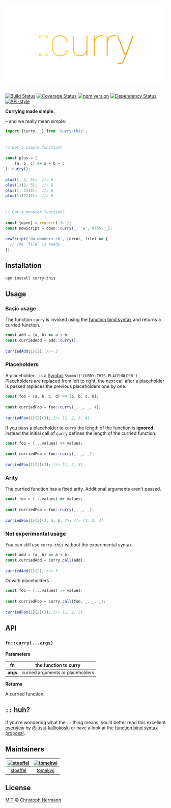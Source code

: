 <h1 align="center">
	<img
		alt="curry-this"
		src="./logo.png"
	/>
</h1>

[![Build Status](https://travis-ci.org/stoeffel/curry-this.svg)](https://travis-ci.org/stoeffel/curry-this)
[![Coverage Status](https://coveralls.io/repos/stoeffel/curry-this/badge.svg?branch=master)](https://coveralls.io/r/stoeffel/curry-this?branch=master)
[![npm version](https://badge.fury.io/js/curry-this.svg)](http://badge.fury.io/js/curry-this)
[![Dependency Status](https://david-dm.org/stoeffel/curry-this.svg)](https://david-dm.org/1-liners/1-liners)
[![API-style](https://img.shields.io/badge/API--style-%3A%3A-blue.svg)](https://github.com/zenparsing/es-function-bind)


**Currying made simple.**



– and we really mean simple:

```js
import {curry, _} from 'curry-this';


// Got a simple function?

const plus = (
	(a, b, c) => a + b + c
)::curry();

plus(1, 2, 3);  //» 6
plus(1)(2, 3);  //» 6
plus(1, 2)(3);  //» 6
plus(1)(2)(3);  //» 6


// Got a monster function?

const {open} = require('fs');
const newScript = open::curry(_, 'w', 0755, _);

newScript('do-wonders.sh', (error, file) => {
  // The `file` is ready.
});
```





Installation
------------

```sh
npm install curry-this
```




Usage
---

### Basic usage

The function `curry` is invoked using the [function bind syntax](https://github.com/zenparsing/es-function-bind) and returns a curried function.

```js
const add = (a, b) => a + b;
const curriedAdd = add::curry();

curriedAdd(1)(2); //» 3
```


### Placeholders

A placeholder `_` is a [Symbol](https://developer.mozilla.org/en/docs/Web/JavaScript/Reference/Global_Objects/Symbol) `Symbol('CURRY-THIS-PLACEHOLDER')`.
Placeholders are replaced from left to right, the next call after a placeholder is passed replaces the previous placeholders one by one.

```js
const foo = (a, b, c, d) => [a, b, c, d];

const curriedFoo = foo::curry(_, _, _, 4);

curriedFoo(1)(2)(3); //» [1, 2, 3, 4]
```

If you pass a placeholder to `curry` the length of the function is **ignored** instead the initial call of `curry` defines the length of the curried function.

```js
const foo = (...values) => values;

const curriedFoo = foo::curry(_, _, _);

curriedFoo(1)(2)(3); //» [1, 2, 3]
```

### Arity

The curried function has a fixed arity. Additional arguments aren't passed.

```js
const foo = (...values) => values;

const curriedFoo = foo::curry(_, _, _);

curriedFoo(1)(2)(3, 5, 6, 7); //» [1, 2, 3]
```

### Not experimental usage

You can still use `curry-this` without the experimental syntax

```js
const add = (a, b) => a + b;
const curriedAdd = curry.call(add);

curriedAdd(1)(2); //» 3
```

Or with placeholders

```js
const foo = (...values) => values;

const curriedFoo = curry.call(foo, _, _, _);

curriedFoo(1)(2)(3); //» [1, 2, 3]
```

API
---

### `fn::curry(...args)`

**Parameters**

**fn** | the function to curry
-------|----------------------
**args** | curried arguments or placeholders

**Returns**

A curried function.



`::` huh?
----

If you’re wondering what the `::` thing means, you’d better read this excellent [overview](https://github.com/jussi-kalliokoski/trine/blob/5b735cbfb6b28ae94bac0446d9ecd5ce51fb149b/README.md#why) by [@jussi-kalliokoski](https://github.com/jussi-kalliokoski) or have a look at the [function bind syntax proposal](https://github.com/zenparsing/es-function-bind).


Maintainers
-----------

|  [![stoeffel](https://avatars.githubusercontent.com/u/1217681?v=3&s=80)](https://github.com/stoeffel) | [![tomekwi](https://avatars.githubusercontent.com/u/4624660?v=3&s=80)](https://github.com/tomekwi)  |
| :--:|:--: |
|  [stoeffel](https://github.com/stoeffel) | [tomekwi](https://github.com/tomekwi)  |




License
-------

[MIT][] © [Christoph Hermann][]

[MIT]: ./LICENSE.md
[Christoph Hermann]: https://github.com/stoeffel
